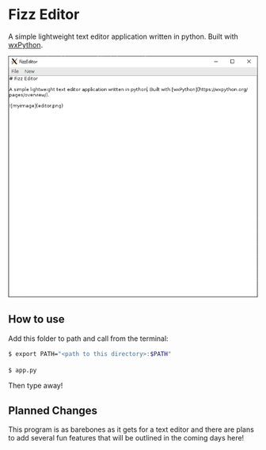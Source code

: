 # Fizz Editor

A simple lightweight text editor application written in python. Built with [wxPython](https://wxpython.org/pages/overview/).

![myimage](editor.png)

## How to use

Add this folder to path and call from the terminal:

```bash
$ export PATH="<path to this directory>:$PATH"

$ app.py
```
Then type away!

## Planned Changes

This program is as barebones as it gets for a text editor and there are plans to add several fun features that will be outlined in the coming days here!